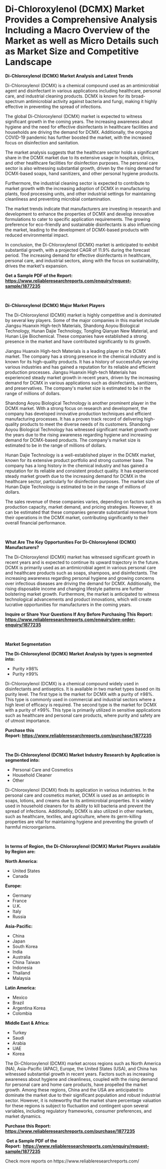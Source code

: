 <p><h1>Di-Chloroxylenol (DCMX) Market Provides a Comprehensive Analysis Including a Macro Overview of the Market as well as Micro Details such as Market Size and Competitive Landscape</h1></p><p><strong>Di-Chloroxylenol (DCMX) Market Analysis and Latest Trends</strong></p>
<p><p>Di-Chloroxylenol (DCMX) is a chemical compound used as an antimicrobial agent and disinfectant in various applications including healthcare, personal care, and industrial cleaning products. DCMX is known for its broad-spectrum antimicrobial activity against bacteria and fungi, making it highly effective in preventing the spread of infections.</p><p>The global Di-Chloroxylenol (DCMX) market is expected to witness significant growth in the coming years. The increasing awareness about hygiene and the need for effective disinfectants in healthcare facilities and households are driving the demand for DCMX. Additionally, the ongoing COVID-19 pandemic has further boosted the market, with the increased focus on disinfection and sanitation.</p><p>The market analysis suggests that the healthcare sector holds a significant share in the DCMX market due to its extensive usage in hospitals, clinics, and other healthcare facilities for disinfection purposes. The personal care sector is also witnessing substantial growth, driven by the rising demand for DCMX-based soaps, hand sanitizers, and other personal hygiene products.</p><p>Furthermore, the industrial cleaning sector is expected to contribute to market growth with the increasing adoption of DCMX in manufacturing plants, food processing units, and other industrial settings for maintaining cleanliness and preventing microbial contamination.</p><p>The market trends indicate that manufacturers are investing in research and development to enhance the properties of DCMX and develop innovative formulations to cater to specific application requirements. The growing preference for eco-friendly and sustainable disinfectants is also influencing the market, leading to the development of DCMX-based products with reduced environmental impact.</p><p>In conclusion, the Di-Chloroxylenol (DCMX) market is anticipated to exhibit substantial growth, with a projected CAGR of 11.9% during the forecast period. The increasing demand for effective disinfectants in healthcare, personal care, and industrial sectors, along with the focus on sustainability, drives the market's expansion.</p></p>
<p><strong>Get a Sample PDF of the Report:&nbsp; <a href="https://www.reliableresearchreports.com/enquiry/request-sample/1877235">https://www.reliableresearchreports.com/enquiry/request-sample/1877235</a></strong></p>
<p>&nbsp;</p>
<p><strong>Di-Chloroxylenol (DCMX) Major Market Players</strong></p>
<p><p>The Di-Chloroxylenol (DCMX) market is highly competitive and is dominated by several key players. Some of the major companies in this market include Jiangsu Huanxin High-tech Materials, Shandong Aoyou Biological Technology, Hunan Dajie Technology, Tongling Qianyan New Material, and Hunan Lijie Biochemical. These companies have established a strong presence in the market and have contributed significantly to its growth.</p><p>Jiangsu Huanxin High-tech Materials is a leading player in the DCMX market. The company has a strong presence in the chemical industry and is known for its high-quality products. It has a history of successfully serving various industries and has gained a reputation for its reliable and efficient production processes. Jiangsu Huanxin High-tech Materials has experienced steady market growth in recent years, driven by the increasing demand for DCMX in various applications such as disinfectants, sanitizers, and preservatives. The company's market size is estimated to be in the range of millions of dollars.</p><p>Shandong Aoyou Biological Technology is another prominent player in the DCMX market. With a strong focus on research and development, the company has developed innovative production techniques and efficient manufacturing processes. It has a proven track record of delivering high-quality products to meet the diverse needs of its customers. Shandong Aoyou Biological Technology has witnessed significant market growth over the years due to the rising awareness regarding hygiene and increasing demand for DCMX-based products. The company's market size is estimated to be in the range of millions of dollars.</p><p>Hunan Dajie Technology is a well-established player in the DCMX market, known for its extensive product portfolio and strong customer base. The company has a long history in the chemical industry and has gained a reputation for its reliable and consistent product quality. It has experienced steady market growth due to the increasing demand for DCMX in the healthcare sector, particularly for disinfection purposes. The market size of Hunan Dajie Technology is estimated to be in the range of millions of dollars.</p><p>The sales revenue of these companies varies, depending on factors such as production capacity, market demand, and pricing strategies. However, it can be estimated that these companies generate substantial revenue from their operations in the DCMX market, contributing significantly to their overall financial performance.</p></p>
<p>&nbsp;</p>
<p><strong>What Are The Key Opportunities For Di-Chloroxylenol (DCMX) Manufacturers?</strong></p>
<p><p>The Di-Chloroxylenol (DCMX) market has witnessed significant growth in recent years and is expected to continue its upward trajectory in the future. DCMX is primarily used as an antimicrobial agent in various personal care and healthcare products such as soaps, shampoos, and disinfectants. The increasing awareness regarding personal hygiene and growing concerns over infectious diseases are driving the demand for DCMX. Additionally, the rising disposable income and changing lifestyle patterns are further bolstering market growth. Furthermore, the market is anticipated to witness technological advancements and product innovations, which will create lucrative opportunities for manufacturers in the coming years.</p></p>
<p><strong>Inquire or Share Your Questions If Any Before Purchasing This Report: <a href="https://www.reliableresearchreports.com/enquiry/pre-order-enquiry/1877235">https://www.reliableresearchreports.com/enquiry/pre-order-enquiry/1877235</a></strong></p>
<p>&nbsp;</p>
<p><strong>Market Segmentation</strong></p>
<p><strong>The Di-Chloroxylenol (DCMX) Market Analysis by types is segmented into:</strong></p>
<p><ul><li>Purity ≥98%</li><li>Purity ≥99%</li></ul></p>
<p><p>Di-Chloroxylenol (DCMX) is a chemical compound widely used in disinfectants and antiseptics. It is available in two market types based on its purity level. The first type is the market for DCMX with a purity of ≥98%. This type is commonly used in commercial and industrial sectors where a high level of efficacy is required. The second type is the market for DCMX with a purity of ≥99%. This type is primarily utilized in sensitive applications such as healthcare and personal care products, where purity and safety are of utmost importance.</p></p>
<p><strong>Purchase this Report:&nbsp;<a href="https://www.reliableresearchreports.com/purchase/1877235">https://www.reliableresearchreports.com/purchase/1877235</a></strong></p>
<p>&nbsp;</p>
<p><strong>The Di-Chloroxylenol (DCMX) Market Industry Research by Application is segmented into:</strong></p>
<p><ul><li>Personal Care and Cosmetics</li><li>Household Cleaner</li><li>Other</li></ul></p>
<p><p>Di-Chloroxylenol (DCMX) finds its application in various industries. In the personal care and cosmetics market, DCMX is used as an antiseptic in soaps, lotions, and creams due to its antimicrobial properties. It is widely used in household cleaners for its ability to kill bacteria and prevent the spread of infections. Additionally, DCMX is also utilized in other markets, such as healthcare, textiles, and agriculture, where its germ-killing properties are vital for maintaining hygiene and preventing the growth of harmful microorganisms.</p></p>
<p>&nbsp;</p>
<p><strong>In terms of Region, the Di-Chloroxylenol (DCMX) Market Players available by Region are:</strong></p>
<p>
    <p> <strong> North America: </strong>
        <ul>
            <li>United States</li>
            <li>Canada</li>
        </ul>
        </p> 
    <p> <strong> Europe: </strong>
        <ul>
            <li>Germany</li>
            <li>France</li>
            <li>U.K.</li>
            <li>Italy</li>
            <li>Russia</li>
        </ul>
        </p> 
    <p> <strong> Asia-Pacific: </strong>
        <ul>
            <li>China</li>
            <li>Japan</li>
            <li>South Korea</li>
            <li>India</li>
            <li>Australia</li>
            <li>China Taiwan</li>
            <li>Indonesia</li>
            <li>Thailand</li>
            <li>Malaysia</li>
        </ul>
        </p> 
    <p> <strong> Latin America: </strong>
        <ul>
            <li>Mexico</li>
            <li>Brazil</li>
            <li>Argentina Korea</li>
            <li>Colombia</li>
        </ul>
        </p> 
    <p> <strong> Middle East & Africa: </strong>
        <ul>
            <li>Turkey</li>
            <li>Saudi</li>
            <li>Arabia</li>
            <li>UAE</li>
            <li>Korea</li>
        </ul>
    </p>
    </p>
<p><p>The Di-Chloroxylenol (DCMX) market across regions such as North America (NA), Asia-Pacific (APAC), Europe, the United States (USA), and China has witnessed substantial growth in recent years. Factors such as increasing awareness about hygiene and cleanliness, coupled with the rising demand for personal care and home care products, have propelled the market growth. Among these regions, China and the USA are anticipated to dominate the market due to their significant population and robust industrial sector. However, it is noteworthy that the market share percentage valuation for these regions is subject to fluctuation and contingent upon several variables, including regulatory frameworks, consumer preferences, and market dynamics.</p></p>
<p><strong>Purchase this Report: <a href="https://www.reliableresearchreports.com/purchase/1877235">https://www.reliableresearchreports.com/purchase/1877235</a></strong></p>
<p>&nbsp;<strong>Get a Sample PDF of the Report:&nbsp;&nbsp;<a href="https://www.reliableresearchreports.com/enquiry/request-sample/1877235">https://www.reliableresearchreports.com/enquiry/request-sample/1877235</a></strong></p>
<p><strong></strong></p>
<p>Check more reports on https://www.reliableresearchreports.com/</p>